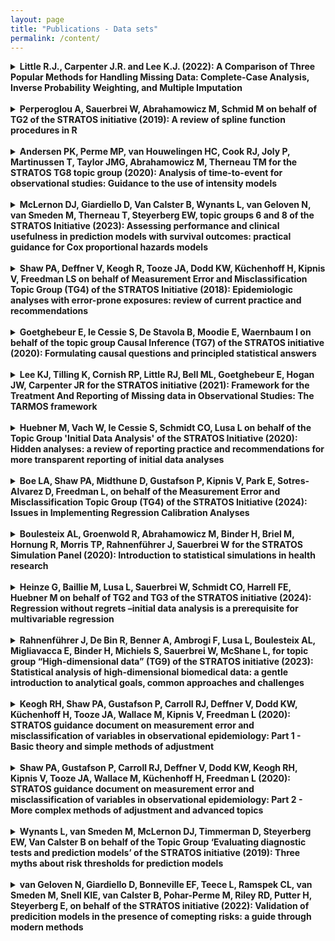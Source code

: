 ```yaml
---
layout: page
title: "Publications - Data sets"
permalink: /content/
---
```




<!-- Publication --> 
<details>
  <summary><strong>Little R.J., Carpenter J.R. and Lee K.J. (2022): A Comparison of Three Popular Methods for Handling Missing Data: Complete-Case Analysis, Inverse Probability Weighting, and Multiple Imputation</strong></summary>
  <br>

  <a href="https://www.stratos-initiative.org/sites/default/files/2022-10/00491241221113873.pdf" target="_blank">Publication Link</a>
  <br><br>
  <a href="https://beta.ukdataservice.ac.uk/datacatalogue/studies/study?id=5765" target="_blank">Dataset 1</a>
  <br>
  The Youth Cohort Time Series for England, Wales and Scotland, 1984-2002. Needs login to get access to data.

</details>

<br>
<!-- Publication --> 
<details>
  <summary><strong>Perperoglou A, Sauerbrei W, Abrahamowicz M, Schmid M on behalf of TG2 of the STRATOS initiative (2019): A review of spline function procedures in R</strong></summary>
  <br>

  <a href="https://test1.drupaltest.imbi.uni-freiburg.de/sites/default/files/2021-10/Perperoglou-Review%20of%20spline%20function%20procedures%20in%20R.pdf" target="_blank">Publication Link</a>
  <br><br>
  <a href="https://search.r-project.org/CRAN/refmans/MultiKink/html/triceps.html" target="_blank">Dataset 1</a>
  <br>
  The Triceps Skinfold Thickness Dataset. Package must be loaded and data can be accessed through the R command.
  
</details>

<br>
<!-- Publication --> 
<details>
  <summary><strong>Andersen PK, Perme MP, van Houwelingen HC, Cook RJ, Joly P, Martinussen T, Taylor JMG, Abrahamowicz M, Therneau TM for the STRATOS TG8 topic group (2020): Analysis of time-to-event for observational studies: Guidance to the use of intensity models</strong></summary>
  <br>

  <a href="https://onlinelibrary.wiley.com/doi/full/10.1002/sim.8757" target="_blank">Publication Link</a>
  <br><br>
  <a href="http://publicifsv.sund.ku.dk/~pka/STRATOSTG8/" target="_blank">Dataset 1</a>
  <br>
  The PAD Dataset. The link brings you to the author's website, where you can click on "pad.rda" to download the dataset.
  <br><br>
  <a href="https://rochesterproject.org/" target="_blank">Dataset 2</a>
  <br>
  The NAFLD Dataset. The link brings you to the website of the Rochester Epidemiology Project. For further information on how the dataset in the paper was generated, see the <a href="https://onlinelibrary.wiley.com/action/downloadSupplement?doi=10.1002%2Fsim.8757&file=SIM_8757_intensity_supplement.pdf" target="_blank">Supplement S1</a> from the supporting information in the paper under section 3.
  <br><br>
  The Advanced Ovarian Cancer Dataset cannot be found online. The authors of the paper refer to the book "Dynamic Prediction in Clinical Survival Analysis" for further information, and this is a direct citation from this book: "The data originate from two clinical trials comparing different combination chemotherapies that were carried out in The Netherlands around 1980. For details see Neijt et al. (1984) and Neijt et al. (1987)."
  
</details>

<br>
<!-- Publication --> 
<details>
  <summary><strong>McLernon DJ, Giardiello D, Van Calster B, Wynants L, van Geloven N, van Smeden M, Therneau T, Steyerberg EW, topic groups 6 and 8 of the STRATOS Initiative (2023): Assessing performance and clinical usefulness in prediction models with survival outcomes: practical guidance for Cox proportional hazards models</strong></summary>
  <br>

  <a href="https://stratos-initiative.org/sites/default/files/2023-07/McLernonetal-2023.pdf" target="_blank">Publication Link</a>
  <br><br>
  The breast cancer data for model development from the Netherlands and the breast cancer data for validation from Germany are not publicly available.
  
</details>

<br>
<!-- Publication --> 
<details>
  <summary><strong>Shaw PA, Deffner V, Keogh R, Tooze JA, Dodd KW, Küchenhoff H, Kipnis V, Freedman LS on behalf of Measurement Error and Misclassification Topic Group (TG4) of the STRATOS Initiative (2018): Epidemiologic analyses with error-prone exposures: review of current practice and recommendations</strong></summary>
  <br>

  <a href="https://www.sciencedirect.com/science/article/pii/S104727971830156X?via%3Dihub" target="_blank">Publication Link</a>
  <br><br>
  The publication uses data from a literature survey, conducted by the authors.
  
</details>

<br>
<!-- Publication --> 
<details>
  <summary><strong>Goetghebeur E, le Cessie S, De Stavola B, Moodie E, Waernbaum I on behalf of the topic group Causal Inference (TG7) of the STRATOS initiative (2020): Formulating causal questions and principled statistical answers</strong></summary>
  <br>

  <a href="https://onlinelibrary.wiley.com/doi/10.1002/sim.8741" target="_blank">Publication Link</a>
  <br><br>
  The data used in the paper is a simulation based on the "Promotion of Breastfeeding Intervention Trial". For further information and the necessary code for replication, see Appendix 1/2 under "Supporting Information".
  
</details>

<br>
<!-- Publication --> 
<details>
  <summary><strong>Lee KJ, Tilling K, Cornish RP, Little RJ, Bell ML, Goetghebeur E, Hogan JW, Carpenter JR for the STRATOS initiative (2021): Framework for the Treatment And Reporting of Missing data in Observational Studies: The TARMOS framework</strong></summary>
  <br>

  <a href="https://www.stratos-initiative.org/sites/default/files/2021-03/Lee_2020_new%281%29.pdf" target="_blank">Publication Link</a>
  <br><br>
  The ALSPAC data used in the paper is the result of linking multiple publicly available datasets, as described in section 2.
  
</details>

<br>
<!-- Publication --> 
<details>
  <summary><strong>Huebner M, Vach W, le Cessie S, Schmidt CO, Lusa L on behalf of the Topic Group 'Initial Data Analysis' of the STRATOS Initiative (2020): Hidden analyses: a review of reporting practice and recommendations for more transparent reporting of initial data analyses</strong></summary>
  <br>

  <a href="https://test1.drupaltest.imbi.uni-freiburg.de/sites/default/files/2021-10/Huebneretal-2020.pdf" target="_blank">Publication Link</a>
  <br><br>
  The publication uses data from a literature survey, conducted by the authors.
  
</details>

<br>
<!-- Publication --> 
<details>
  <summary><strong>Boe LA, Shaw PA, Midthune D, Gustafson P, Kipnis V, Park E, Sotres-Alvarez D, Freedman L, on behalf of the Measurement Error and Misclassification Topic Group (TG4) of the STRATOS Initiative (2024): Issues in Implementing Regression Calibration Analyses</strong></summary>
  <br>

  <a href="https://academic.oup.com/aje/article/192/8/1406/7135817?login=true" target="_blank">Publication Link</a>
  <br><br>
  "The data used in this paper was obtained through submission and approval of a manuscript proposal to the Hispanic Community Health Study/Study of Latinos Publications Committee, as described on the HCHS/SOL website. For more details, see <a href="https://sites.cscc.unc.edu/hchs/publications-pub" target="_blank">here</a>"
  
</details>

<br>
<!-- Publication --> 
<details>
  <summary><strong>Boulesteix AL, Groenwold R, Abrahamowicz M, Binder H, Briel M, Hornung R, Morris TP, Rahnenführer J, Sauerbrei W for the STRATOS Simulation Panel (2020): Introduction to statistical simulations in health research</strong></summary>
  <br>

  <a href="https://www.stratos-initiative.org/sites/default/files/2021-09/e039921.full_.pdf" target="_blank">Publication Link</a>
  <br><br>
  <a href="https://wwwn.cdc.gov/nchs/nhanes/search/datapage.aspx?Component=Laboratory&CycleBeginYear=2015" target="_blank">Dataset used for Simulation Example</a>
  <br>
  "Data from 5092 subjects in the 2015–2016 National Health and Nutrition Examination Survey (NHANES) are used...", for further information see the chapter "AN EXAMPLE OF A STATISTICAL SIMULATION". 
  
</details>

<br>
<!-- Publication --> 
<details>
  <summary><strong>Heinze G, Baillie M, Lusa L, Sauerbrei W, Schmidt CO, Harrell FE, Huebner M on behalf of TG2 and TG3 of the STRATOS initiative (2024): Regression without regrets –initial data analysis is a prerequisite for multivariable regression</strong></summary>
  <br>

  <a href="https://bmcmedresmethodol.biomedcentral.com/articles/10.1186/s12874-024-02294-3" target="_blank">Publication Link</a>
  <br><br>
  <a href="https://zenodo.org/records/7554815" target="_blank">Dataset 1</a>
  <br>
  The Bacteremia Dataset. Further information is found in the link.
  
</details>

<br>
<!-- Publication --> 
<details>
  <summary><strong>Rahnenführer J, De Bin R, Benner A, Ambrogi F, Lusa L, Boulesteix AL, Migliavacca E, Binder H, Michiels S, Sauerbrei W, McShane L, for topic group “High-dimensional data” (TG9) of the STRATOS initiative (2023): Statistical analysis of high-dimensional biomedical data: a gentle introduction to analytical goals, common approaches and challenges</strong></summary>
  <br>

  <a href="https://bmcmedicine.biomedcentral.com/articles/10.1186/s12916-023-02858-y" target="_blank">Publication Link</a>
  <br><br>
  <a href="https://www.bioconductor.org/packages/devel/bioc/vignettes/edgeR/inst/doc/edgeRUsersGuide.pdf" target="_blank">Dataset 1</a>
  <br>
  The Yoruba Dataset. Located on page 60-61 in the link is R code that will load the dataset.
  <br><br>
  <a href="https://www.nature.com/articles/nrg2825#Sec4" target="_blank">Dataset 2</a>
  <br>
  Data from the 1000 genomes project. This data was used for figure 2. The Link in the publication for "Code and Data" is unfortunately broken.
  <br><br>
  <a href="https://www.ncbi.nlm.nih.gov/geo/query/acc.cgi?acc=GSE2164" target="_blank">Dataset 3</a>
  <br>
  The GSE2164 Dataset. Data can be downloaded directly at the bottom of website.
  <br><br>
  The FLGROSS Dataset is referenced <a href="https://onlinelibrary.wiley.com/doi/10.1002/bimj.201300222" target="_blank">here</a>, but no download is available.
  <br><br>
  <a href="https://www.sciencedirect.com/science/article/pii/S0378375807002571?via%3Dihub" target="_blank">Dataset 4</a>
  <br>
  The Lymphoma Dataset. Unfortunately the link in section 4.1 is broken.
  <br><br>
  <a href="https://montilab.github.io/BS831/articles/docs/quantileNormalization.html" target="_blank">Dataset 5</a>
  <br>
  The TCGA HNSCC Subset Dataset. Use the R code in the link to load the data.
  <br><br>
  <a href="https://evayiwenwang.github.io/Managing_batch_effects/" target="_blank">Dataset 6</a>
  <br>
  The Sponge Metagenomics Dataset. Use the R code in the link to load the data.
  <br><br>
  <a href="https://satijalab.org/seurat/archive/v1.4/pbmc3k_tutorial.html" target="_blank">Dataset 7</a>
  <br>
  The PBMC Dataset. The raw data is available from a link in the text at the very beginning.
  <br><br>
  <a href="https://s3-us-west-2.amazonaws.com/10x.files/samples/cell/pbmc3k/pbmc3k_filtered_gene_bc_matrices.tar.gz" target="_blank">Dataset 8</a>
  <br>
  The 10X PBMC Dataset. A direct download link. The analysis referenced in the paper was conducted <a href="https://bioconductor.org/books/3.12/OSCA/clustering.html" target="_blank">here</a>.
  <br><br>
  The SSID Project Data is referenced <a href="https://www.degruyter.com/document/doi/10.1515/noise-2020-0011/html" target="_blank">here</a>, but no data is publicly available.
  <br><br>
  <a href="https://cran.r-project.org/web/packages/clustra/vignettes/clustra_vignette.html" target="_blank">Dataset 9</a>
  <br>
  The Trajectory Data. The link provides code for simulating this dataset from the package clustra.
  <br><br>
  <a href="https://bioconductor.org/packages/release/bioc/vignettes/topGO/inst/doc/topGO.pdf" target="_blank">Dataset 10</a>
  <br>
  The topGO Dataset. The data is built into the package, and the link goes to a guide on how to prepare and use it.
  <br><br>
  <a href="https://www.cancer.gov/ccg/access-data#ccg-genomic-data-resources-by-program" target="_blank">Dataset 11</a>
  <br>
  The TCGA Ovarian Cancer Dataset. The Dataset should be available somewhere on the website in the link.
  <br><br>
  The CARDIIGAN Dataset is not publicly availabel.The plots are taken from <a href="https://bmjopen.bmj.com/content/7/4/e014467" target="_blank">here</a>.

  
  
  
</details>

<br>
<!-- Publication --> 
<details>
  <summary><strong>Keogh RH, Shaw PA, Gustafson P, Carroll RJ, Deffner V, Dodd KW, Küchenhoff H, Tooze JA, Wallace M, Kipnis V, Freedman L (2020): STRATOS guidance document on measurement error and misclassification of variables in observational epidemiology: Part 1 - Basic theory and simple methods of adjustment</strong></summary>
  <br>

  <a href="https://test1.drupaltest.imbi.uni-freiburg.de/sites/default/files/2021-10/Keoghetal-2020.pdf" target="_blank">Publication Link</a>
  <br><br>
  "The OPEN Study data that illustrate the methods presented in this paper are available upon request to RFAB@mail.nih.gov. The request should specify the dataset used in analyses presented in the papers by Keogh et al (2020) and Shaw et al (2020). More information about these data can be obtained at https://epi.grants.cancer.gov/past-initiatives/open/"
  
</details>

<br>
<!-- Publication --> 
<details>
  <summary><strong>Shaw PA, Gustafson P, Carroll RJ, Deffner V, Dodd KW, Keogh RH, Kipnis V, Tooze JA, Wallace M, Küchenhoff H, Freedman L (2020): STRATOS guidance document on measurement error and misclassification of variables in observational epidemiology: Part 2 - More complex methods of adjustment and advanced topics</strong></summary>
  <br>

  <a href="https://test1.drupaltest.imbi.uni-freiburg.de/sites/default/files/2021-10/Shawetal-2020.pdf" target="_blank">Publication Link</a>
  <br><br>
  "The OPEN Study data that illustrate the methods presented in this paper are available upon request to RFAB@mail.nih.gov. The request should specify the dataset used in analyses presented in the papers by Keogh et al (2020) and Shaw et al (2020). More information about these data can be obtained at https://epi.grants.cancer.gov/past-initiatives/open/"
  
</details>

<br>
<!-- Publication --> 
<details>
  <summary><strong>Wynants L, van Smeden M, McLernon DJ, Timmerman D, Steyerberg EW, Van Calster B on behalf of the Topic Group ‘Evaluating diagnostic tests and prediction models’ of the STRATOS initiative (2019): Three myths about risk thresholds for prediction models</strong></summary>
  <br>

  <a href="https://test1.drupaltest.imbi.uni-freiburg.de/sites/default/files/2021-10/Wynants-Three%20myths-BMCmed.pdf" target="_blank">Publication Link</a>
  <br><br>
  <a href="https://static-content.springer.com/esm/art%3A10.1186%2Fs12916-019-1425-3/MediaObjects/12916_2019_1425_MOESM1_ESM.csv" target="_blank">Dataset 1</a>
  <br>
  The Dataset containing only predicted probabilities of malignancy by the ADNEX model and the true outcomes.
  
</details>

<br>
<!-- Publication --> 
<details>
  <summary><strong>van Geloven N, Giardiello D, Bonneville EF, Teece L, Ramspek CL, van Smeden M, Snell KIE, van Calster B, Pohar-Perme M, Riley RD, Putter H, Steyerberg E, on behalf of the STRATOS initiative (2022): Validation of predicition models in the presence of comepting risks: a guide through modern methods</strong></summary>
  <br>

  <a href="https://stratos-initiative.org/sites/default/files/2022-06/bmj-2021-069249.full_.pdf" target="_blank">Publication Link</a>
  <br><br>
  <a href="https://github.com/survival-lumc/ValidationCompRisks">Dataset 1</a>
  <br>
  The Breast Cancer Dataset.
  
</details>
